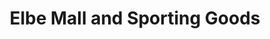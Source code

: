---
title: "Elbe Mall and Sporting Goods"
url: /elbe/elbe-mall-and-sporting-goods/
shop: Lebensmittel
---